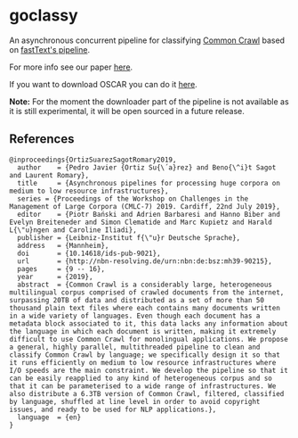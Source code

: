 # goclassy

An asynchronous concurrent pipeline for classifying [Common Crawl](http://commoncrawl.org/) based on [fastText's pipeline](https://github.com/facebookresearch/fastText/tree/master/crawl).

For more info see our paper [here](http://corpora.ids-mannheim.de/CMLC7-final/CMLC-7_2019-Oritz_et_al.pdf).

If you want to download OSCAR you can do it [here](https://team.inria.fr/almanach/oscar/).

**Note:** For the moment the downloader part of the pipeline is not available as it is still experimental, it will be open sourced in a future release.

## References

```text
@inproceedings{OrtizSuarezSagotRomary2019,
  author    = {Pedro Javier {Ortiz Su{\´a}rez} and Beno{\^i}t Sagot and Laurent Romary},
  title     = {Asynchronous pipelines for processing huge corpora on medium to low resource infrastructures},
  series = {Proceedings of the Workshop on Challenges in the Management of Large Corpora (CMLC-7) 2019. Cardiff, 22nd July 2019},
  editor    = {Piotr Bański and Adrien Barbaresi and Hanno Biber and Evelyn Breiteneder and Simon Clematide and Marc Kupietz and Harald L{\"u}ngen and Caroline Iliadi},
  publisher = {Leibniz-Institut f{\"u}r Deutsche Sprache},
  address   = {Mannheim},
  doi       = {10.14618/ids-pub-9021},
  url       = {http://nbn-resolving.de/urn:nbn:de:bsz:mh39-90215},
  pages     = {9 -- 16},
  year      = {2019},
  abstract  = {Common Crawl is a considerably large, heterogeneous multilingual corpus comprised of crawled documents from the internet, surpassing 20TB of data and distributed as a set of more than 50 thousand plain text files where each contains many documents written in a wide variety of languages. Even though each document has a metadata block associated to it, this data lacks any information about the language in which each document is written, making it extremely difficult to use Common Crawl for monolingual applications. We propose a general, highly parallel, multithreaded pipeline to clean and classify Common Crawl by language; we specifically design it so that it runs efficiently on medium to low resource infrastructures where I/O speeds are the main constraint. We develop the pipeline so that it can be easily reapplied to any kind of heterogeneous corpus and so that it can be parameterised to a wide range of infrastructures. We also distribute a 6.3TB version of Common Crawl, filtered, classified by language, shuffled at line level in order to avoid copyright issues, and ready to be used for NLP applications.},
  language  = {en}
}
```
